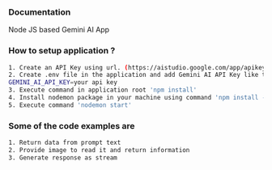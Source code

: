 ### Documentation

Node JS based Gemini AI App

### How to setup application ?

```sh
1. Create an API Key using url. (https://aistudio.google.com/app/apikey)
2. Create .env file in the application and add Gemini AI API Key like this:
GEMINI_AI_API_KEY=your api key
3. Execute command in application root 'npm install'
4. Install nodemon package in your machine using command 'npm install -g nodemon'
5. Execute command 'nodemon start'
```

### Some of the code examples are

```sh
1. Return data from prompt text
2. Provide image to read it and return information
3. Generate response as stream
```